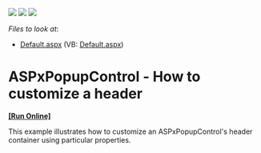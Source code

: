 <!-- default badges list -->
![](https://img.shields.io/endpoint?url=https://codecentral.devexpress.com/api/v1/VersionRange/128555220/11.1.8%2B)
[![](https://img.shields.io/badge/Open_in_DevExpress_Support_Center-FF7200?style=flat-square&logo=DevExpress&logoColor=white)](https://supportcenter.devexpress.com/ticket/details/E3611)
[![](https://img.shields.io/badge/📖_How_to_use_DevExpress_Examples-e9f6fc?style=flat-square)](https://docs.devexpress.com/GeneralInformation/403183)
<!-- default badges end -->
<!-- default file list -->
*Files to look at*:

* [Default.aspx](./CS/WebSite/Default.aspx) (VB: [Default.aspx](./VB/WebSite/Default.aspx))
<!-- default file list end -->
# ASPxPopupControl - How to customize a header
<!-- run online -->
**[[Run Online]](https://codecentral.devexpress.com/e3611)**
<!-- run online end -->


<p>This example illustrates how to customize an ASPxPopupControl's header container using particular properties.</p>

<br/>


